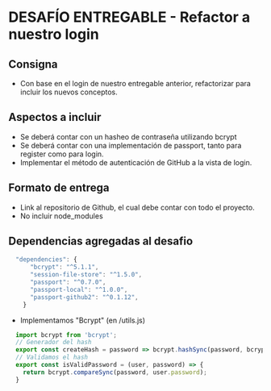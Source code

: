 # DESAFÍO ENTREGABLE - Refactor a nuestro login
## Consigna
- Con base en el login de nuestro entregable anterior, refactorizar para incluir los nuevos conceptos.

## Aspectos a incluir
- Se deberá contar con un hasheo de contraseña utilizando bcrypt
- Se deberá contar con una implementación de passport, tanto para register como para login.
- Implementar el método de autenticación de GitHub a la vista de login.

## Formato de entrega
- Link al repositorio de Github, el cual debe contar con todo el proyecto.
- No incluir node_modules

## Dependencias agregadas al desafio

```javascript
  "dependencies": {
      "bcrypt": "^5.1.1",
      "session-file-store": "^1.5.0",
      "passport": "^0.7.0",
      "passport-local": "^1.0.0",
      "passport-github2": "^0.1.12",
    }
```

- Implementamos "Bcrypt" (en /utils.js)
```javascript
  import bcrypt from 'bcrypt';
  // Generador del hash
  export const createHash = password => bcrypt.hashSync(password, bcrypt.genSaltSync(10));
  // Validamos el hash
  export const isValidPassword = (user, password) => {
    return bcrypt.compareSync(password, user.password);
  }   
```

